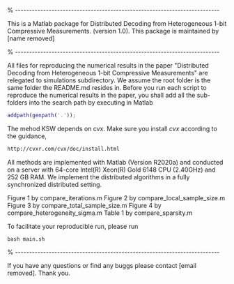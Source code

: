% -------------------------------------------------------------------------

This is a Matlab package for Distributed Decoding from Heterogeneous 1-bit 
Compressive Measurements. 
(version 1.0). 
This package is  maintained by [name removed]

% -------------------------------------------------------------------------



All files for reproducing the numerical results in the paper 
"Distributed Decoding from Heterogeneous 1-bit Compressive Measurements" are relegated to simulations subdirectory. We assume the root folder is the same folder the README.md resides in. Before you run each script to reproduce the numerical results in the paper, you shall add all the sub-folders into the search path by executing in Matlab

```matlab
addpath(genpath('.'));
```
The mehod KSW depends on cvx. Make sure you install *cvx* according to the guidance,

```html
http://cvxr.com/cvx/doc/install.html
```

All methods are implemented with Matlab (Version R2020a) and conducted on a server with 64-core Intel(R) Xeon(R) Gold 6148 CPU (2.40GHz) and 252 GB RAM. We implement the distributed algorithms in a fully synchronized distributed setting.  

  Figure 1 by compare_iterations.m
  Figure 2 by compare_local_sample_size.m
  Figure 3 by compare_total_sample_size.m
  Figure 4 by compare_heterogeneity_sigma.m
  Table 1  by compare_sparsity.m



To facilitate your reproducible run, please run

```shell
bash main.sh
```





% -------------------------------------------------------------------------

If you have any questions or find any buggs please contact [email removed]. Thank you.



